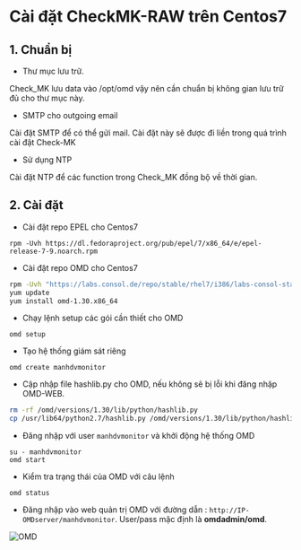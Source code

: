# Cài đặt CheckMK-RAW trên Centos7

## 1. Chuẩn bị

 -	Thư mục lưu trữ.
 
 Check_MK lưu data vào /opt/omd vậy nên cần chuẩn bị không gian lưu trữ đủ cho thư mục này.
 
 -	SMTP cho outgoing email
 
 Cài đặt SMTP để có thể gửi mail. Cài đặt này sẽ được đi liền trong quá trình cài đặt Check-MK

 - Sử dụng NTP
 
 Cài đặt NTP để các function trong Check_MK đồng bộ về thời gian.
 
## 2. Cài đặt 

 - Cài đặt repo EPEL cho Centos7
 
`rpm -Uvh https://dl.fedoraproject.org/pub/epel/7/x86_64/e/epel-release-7-9.noarch.rpm`

 - Cài đặt repo OMD cho Centos7
 
```sh
rpm -Uvh "https://labs.consol.de/repo/stable/rhel7/i386/labs-consol-stable.rhel7.noarch.rpm"`
yum update
yum install omd-1.30.x86_64
```

 - Chạy lệnh setup các gói cần thiết cho OMD
 
`omd setup`

 - Tạo hệ thống giám sát riêng 
 
`omd create manhdvmonitor`

 - Cập nhập file hashlib.py cho OMD, nếu không sẽ bị lỗi khi đăng nhập OMD-WEB.
 
```sh
rm -rf /omd/versions/1.30/lib/python/hashlib.py
cp /usr/lib64/python2.7/hashlib.py /omd/versions/1.30/lib/python/hashlib.py
```

 - Đăng nhập với user `manhdvmonitor` và khởi động hệ thống OMD
 
```
su - manhdvmonitor
omd start
```

 - Kiểm tra trạng thái của OMD với câu lệnh
 
`omd status`

 - Đăng nhập vào web quản trị OMD với đường dẫn : `http://IP-OMDserver/manhdvmonitor`. User/pass mặc định là  **omdadmin/omd**.
 
![OMD](/ManhDV/Monitor/images/omd-web.png)



 
